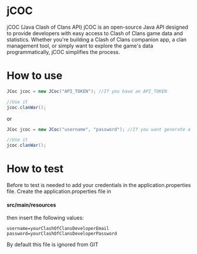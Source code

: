 # jCOC
jCOC (Java Clash of Clans API) jCOC is an open-source Java API designed to provide developers with easy access to Clash of Clans game data and statistics. Whether you're building a Clash of Clans companion app, a clan management tool, or simply want to explore the game's data programmatically, jCOC simplifies the process.

# How to use

``` java
JCoc jcoc = new JCoc("API_TOKEN"); //If you have an API_TOKEN

//Use it
jcoc.clanWar();
```
or 
``` java
JCoc jcoc = new JCoc("username", "password"); //If you want generate a new API_TOKEN with the host ip address

//Use it
jcoc.clanWar();
```

# How to test
Before to test is needed to add your credentials in the application.properties file.
Create the application.properties file in <h4>src/main/resources</h4> then insert the following values:
```
username=yourClashOfClansDeveloperEmail
password=yourClashOfClansDeveloperPassword
```
By default this file is ignored from GIT
